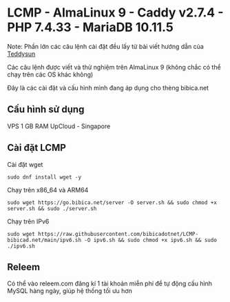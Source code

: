 # LCMP - AlmaLinux 9 - Caddy v2.7.4 - PHP 7.4.33 - MariaDB 10.11.5

Note: Phần lớn các câu lệnh cài đặt đều lấy từ bài viết hướng dẫn của <a href="https://teddysun.com/701.html" target="_blank" rel="noopener">Teddysun</a>

Các câu lệnh được viết và thử nghiệm trên AlmaLinux 9 (không chắc có thể chạy trên các OS khác không)

Đây là các cài đặt và cấu hình mình đang áp dụng cho thèng bibica.net
## Cấu hình sử dụng
VPS 1 GB RAM UpCloud - Singapore
## Cài đặt LCMP
Cài đặt wget
```shell
sudo dnf install wget -y
```
Chạy trên x86_64 và ARM64
```shell
sudo wget https://go.bibica.net/server -O server.sh && sudo chmod +x server.sh && sudo ./server.sh
```
Chạy trên IPv6
```shell
sudo wget https://raw.githubusercontent.com/bibicadotnet/LCMP-bibicad.net/main/ipv6.sh -O ipv6.sh && sudo chmod +x ipv6.sh && sudo ./ipv6.sh
```
## Releem
Có thể vào releem.com đăng kí 1 tài khoản miễn phí để tự động cấu hình MySQL hàng ngày, giúp hệ thống tối ưu hơn
